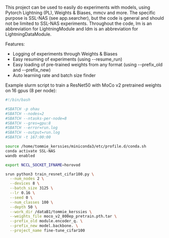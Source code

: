 This project can be used to easily do experiments with models, using Pytorch Lightning (PL), Weights & Biases, mmcv and more.
The specific purpose is SSL-NAS (see app.searcher), but the code is general and should not be limited to SSL-NAS experiments.
Throughout the code, lm is an abbreviation for LightningModule and ldm is an abbreviation for LightningDataModule.

Features:
- Logging of experiments through Weights & Biases
- Easy resuming of experiments (using --resume_run)
- Easy loading of pre-trained weights from any format (using --prefix_old and --prefix_new)
- Auto learning rate and batch size finder

Example slurm script to train a ResNet50 with MoCo v2 pretrained weights on 16 gpus (8 per node):
```bash
#!/bin/bash

#SBATCH -p ohau
#SBATCH --nodes=2
#SBATCH --ntasks-per-node=8
#SBATCH --gres=gpu:8
#SBATCH --error=run.log
#SBATCH --output=run.log
#SBATCH -t 167:00:00

source /home/tommie_kerssies/miniconda3/etc/profile.d/conda.sh
conda activate SSL-NAS
wandb enabled

export NCCL_SOCKET_IFNAME=horovod

srun python3 train_resnet_cifar100.py \
  --num_nodes 2 \
  --devices 8 \
  --batch_size 3125 \
  --lr 0.16 \
  --seed 0 \
  --num_classes 100 \
  --depth 50 \
  --work_dir /dataB1/tommie_kerssies \
  --weights_file moco_v2_800ep_pretrain.pth.tar \
  --prefix_old module.encoder_q. \
  --prefix_new model.backbone. \
  --project_name fine-tune_cifar100 
```